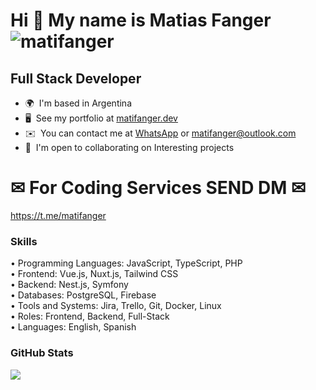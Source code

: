 Hi 👋 My name is Matias Fanger <img src="https://komarev.com/ghpvc/?username=matifanger&color=brightgreen" alt="matifanger" /> 
==============================

Full Stack Developer
-----------------

* 🌍  I'm based in Argentina
* 🖥️  See my portfolio at [matifanger.dev](http://matifanger.dev)
* ✉️  You can contact me at [WhatsApp](https://wa.link/aq1xfn) or [matifanger@outlook.com](mailto:matifanger@outlook.com)
* 🤝  I'm open to collaborating on Interesting projects

<!-- <a href="https://www.twitter.com/matifanger" target="_blank" rel="noreferrer"><img
src="https://img.shields.io/twitter/follow/matifanger?logo=twitter&style=for-the-badge&color=0891b2&labelColor=1c1917"
/></a> -->

# ✉ For Coding Services SEND DM ✉
https://t.me/matifanger 

### Skills
<p align="left">
• Programming Languages: JavaScript, TypeScript, PHP<br/>
• Frontend: Vue.js, Nuxt.js, Tailwind CSS<br/>
• Backend: Nest.js, Symfony<br/>
• Databases: PostgreSQL, Firebase<br/>
• Tools and Systems: Jira, Trello, Git, Docker, Linux<br/>
• Roles: Frontend, Backend, Full-Stack<br/>
• Languages: English, Spanish<br/>
</p>

### GitHub Stats

<a href="http://www.github.com/matifanger"><img src="https://github-readme-streak-stats.herokuapp.com/?user=matifanger&stroke=ffffff&background=1c1917&ring=0891b2&fire=0891b2&currStreakNum=ffffff&currStreakLabel=0891b2&sideNums=ffffff&sideLabels=ffffff&dates=ffffff&hide_border=true" /></a>
